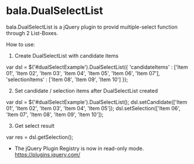 bala.DualSelectList
============

bala.DualSelectList is a jQuery plugin to provid multiple-select function through 2 List-Boxes.

How to use:

1. Create DualSelectList with candidate items

var dsl = $('#dualSelectExample').DualSelectList({
	'candidateItems' : ['Item 01', 'Item 02', 'Item 03', 'Item 04', 'Item 05', 'Item 06', 'Item 07'],
	'selectionItems' : ['Item 08', 'Item 09', 'Item 10']
});

2. Set candidate / selection items after DualSelectList created

var dsl = $('#dualSelectExample').DualSelectList();
dsl.setCandidate(['Item 01', 'Item 02', 'Item 03', 'Item 04', 'Item 05']);
dsl.setSelection(['Item 06', 'Item 07', 'Item 08', 'Item 09', 'Item 10']);

3. Get select result

var res = dsl.getSelection();


* The jQuery Plugin Registry is now in read-only mode.
https://plugins.jquery.com/
